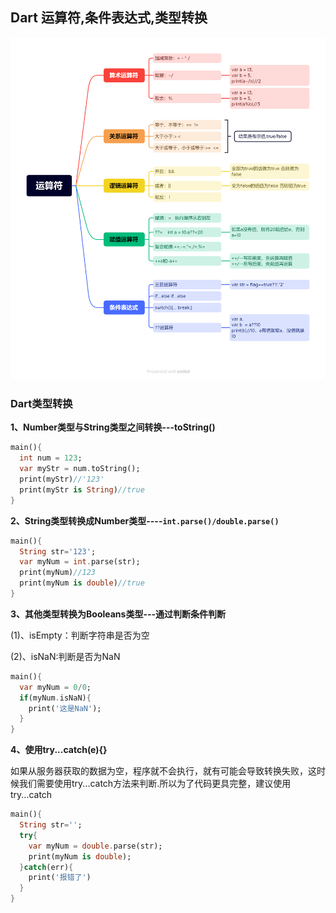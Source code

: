 ## Dart 运算符,条件表达式,类型转换

![运算符](../../media/dart/dart_img3.png)

### Dart类型转换

**1、Number类型与String类型之间转换---toString()**

```dart
main(){
  int num = 123;
  var myStr = num.toString();
  print(myStr)//'123'
  print(myStr is String)//true
}
```

**2、String类型转换成Number类型----`int.parse()/double.parse()`**

```dart
main(){
  String str='123';
  var myNum = int.parse(str);
  print(myNum)//123
  print(myNum is double)//true
} 
```

**3、其他类型转换为Booleans类型---通过判断条件判断**

(1)、isEmpty：判断字符串是否为空

(2)、isNaN:判断是否为NaN

```dart
main(){
  var myNum = 0/0;
  if(myNum.isNaN){
    print('这是NaN');
  }
}
```

**4、使用try...catch(e){}**

如果从服务器获取的数据为空，程序就不会执行，就有可能会导致转换失败，这时候我们需要使用try...catch方法来判断.所以为了代码更具完整，建议使用try...catch

```dart
main(){
  String str='';
  try{
    var myNum = double.parse(str);
    print(myNum is double);
  }catch(err){
    print('报错了')
  }
}
```

